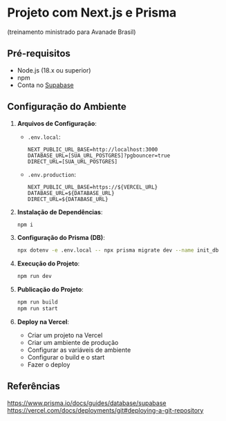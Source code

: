 # Projeto com Next.js e Prisma
(treinamento ministrado para Avanade Brasil)

## Pré-requisitos
- Node.js (18.x ou superior)
- npm
- Conta no [Supabase](https://supabase.io/)

## Configuração do Ambiente

1. **Arquivos de Configuração**:
   - `.env.local`:
     ```plaintext
     NEXT_PUBLIC_URL_BASE=http://localhost:3000
     DATABASE_URL=[SUA_URL_POSTGRES]?pgbouncer=true
     DIRECT_URL=[SUA_URL_POSTGRES]
     ```
   - `.env.production`:
     ```plaintext
     NEXT_PUBLIC_URL_BASE=https://${VERCEL_URL}
     DATABASE_URL=${DATABASE_URL}
     DIRECT_URL=${DATABASE_URL}
     ```

2. **Instalação de Dependências**:
   ```bash
   npm i
    ```
3. **Configuração do Prisma (DB)**:
    ```bash
    npx dotenv -e .env.local -- npx prisma migrate dev --name init_db
    ```
4. **Execução do Projeto**:
    ```bash
    npm run dev
    ```
5. **Publicação do Projeto**:
    ```bash
    npm run build
    npm run start
    ```
6. **Deploy na Vercel**:

    - Criar um projeto na Vercel
    - Criar um ambiente de produção
    - Configurar as variáveis de ambiente
    - Configurar o build e o start
    - Fazer o deploy

## Referências
https://www.prisma.io/docs/guides/database/supabase
https://vercel.com/docs/deployments/git#deploying-a-git-repository

